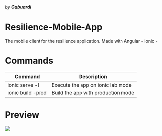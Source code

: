 _by **Gabuardi**_
# Resilience-Mobile-App
The mobile client for the resilience application. Made with Angular - Ionic -  


# Commands
| Command  | Description |
| ------------- | ------------- |
| ionic serve -l  | Execute the app on ionic lab mode |
| ionic build -prod  | Build the app with production mode |

# Preview
![](https://i.imgur.com/NpbRJ0L.png)

